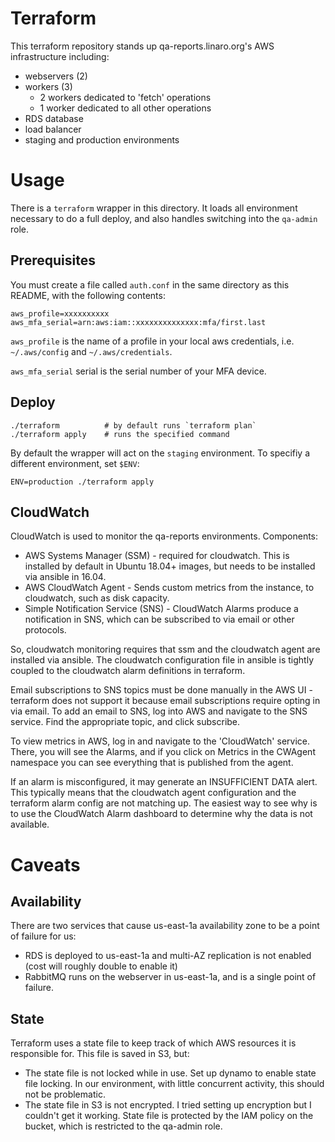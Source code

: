 # Terraform

This terraform repository stands up qa-reports.linaro.org's AWS infrastructure including:
- webservers (2)
- workers (3)
  - 2 workers dedicated to 'fetch' operations
  - 1 worker dedicated to all other operations
- RDS database
- load balancer
- staging and production environments

# Usage

There is a `terraform` wrapper in this directory. It loads all environment
necessary to do a full deploy, and also handles switching into the `qa-admin`
role.


## Prerequisites

You must create a file called `auth.conf` in the same directory as this README,
with the following contents:

```
aws_profile=xxxxxxxxxx
aws_mfa_serial=arn:aws:iam::xxxxxxxxxxxxxx:mfa/first.last
```

`aws_profile` is the name of a profile in your local aws credentials, i.e.
`~/.aws/config` and `~/.aws/credentials`.

`aws_mfa_serial` serial is the serial number of your MFA device.

## Deploy

```
./terraform          # by default runs `terraform plan`
./terraform apply    # runs the specified command
```

By default the wrapper will act on the `staging` environment. To specifiy a
different environment, set `$ENV`:

```
ENV=production ./terraform apply
```

## CloudWatch

CloudWatch is used to monitor the qa-reports environments. Components:
- AWS Systems Manager (SSM) - required for cloudwatch. This is installed by
  default in Ubuntu 18.04+ images, but needs to be installed via ansible in
  16.04.
- AWS CloudWatch Agent - Sends custom metrics from the instance, to cloudwatch,
  such as disk capacity.
- Simple Notification Service (SNS) - CloudWatch Alarms produce a notification
  in SNS, which can be subscribed to via email or other protocols.

So, cloudwatch monitoring requires that ssm and the cloudwatch agent are
installed via ansible. The cloudwatch configuration file in ansible is tightly
coupled to the cloudwatch alarm definitions in terraform.

Email subscriptions to SNS topics must be done manually in the AWS UI -
terraform does not support it because email subscriptions require opting in via
email. To add an email to SNS, log into AWS and navigate to the SNS service.
Find the appropriate topic, and click subscribe.

To view metrics in AWS, log in and navigate to the 'CloudWatch' service. There,
you will see the Alarms, and if you click on Metrics in the CWAgent namespace
you can see everything that is published from the agent.

If an alarm is misconfigured, it may generate an INSUFFICIENT DATA alert. This
typically means that the cloudwatch agent configuration and the terraform alarm
config are not matching up. The easiest way to see why is to use the CloudWatch
Alarm dashboard to determine why the data is not available.


# Caveats

## Availability

There are two services that cause us-east-1a availability zone to be a point of failure for us:
- RDS is deployed to us-east-1a and multi-AZ replication is not enabled (cost will roughly double to enable it)
- RabbitMQ runs on the webserver in us-east-1a, and is a single point of failure.

## State

Terraform uses a state file to keep track of which AWS resources it is responsible for. This file is saved in S3, but:

- The state file is not locked while in use. Set up dynamo to enable state file
  locking. In our environment, with little concurrent activity, this should not
  be problematic.
- The state file in S3 is not encrypted. I tried setting up encryption but I
  couldn't get it working. State file is protected by the IAM policy on the
  bucket, which is restricted to the qa-admin role.

